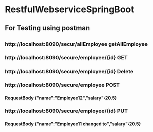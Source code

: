 # RestfulWebserviceSpringBoot

<h2>For Testing using postman<h2>
<h3>http://localhost:8090/secur/allEmployee getAllEmployee<h3>
<h3>http://localhost:8090/secure/employee/{id} GET<h3>
<h3>http://localhost:8090/secure/employee/{id}  Delete<h3>
<h3>http://localhost:8090/secure/employee     POST <h3>
    <h4> RequestBody {"name":"Employee12","salary":20.5}<h4>
<h3>http://localhost:8090/secure/employee/{id}  PUT<h3>
      <h4>RequestBody {"name":"Employee11 changed to","salary":20.5}<h4>
